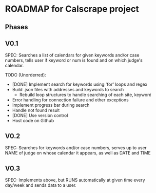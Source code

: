 # ROADMAP for Calscrape project

## Phases

## V0.1
SPEC: Searches a list of calendars for given keywords and/or case numbers,
tells user if keyword or num is found and on which judge's calendar.

TODO (Unorderred):
* [DONE] Implement search for keywords using 'for' loops and regex
* Build .json files with addresses and keywords to search
    * Rebuild loop structures to handle searching of each site, keyword
* Error handling for connection failure and other exceptions
* Implement progress bar during search
* Handle not found result
* [DONE] Use version control
* Host code on Github

## V0.2
SPEC: Searches for keywords and/or case numbers, serves up to user NAME of
judge on whose calendar it appears, as well as DATE and TIME

## V0.3 
SPEC: Implements above, but RUNS automatically at given time every day/week and
sends data to a user.

